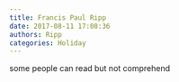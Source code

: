 ```yaml
---
title: Francis Paul Ripp
date: 2017-08-11 17:08:36
authors: Ripp
categories: Holiday
---
```


 some people can read but not comprehend